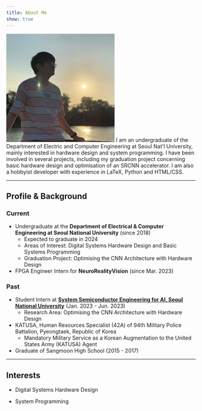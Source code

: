 ```yaml
---
title: About Me
show: true
---
```


<p><span class="image right"><img src="/images/profile.jpg" alt="" /></span>
I am an undergraduate of the Department of Electric and Computer Engineering at
Seoul Nat'l University, mainly interested in hardware design and system
programming. I have been involved in several projects, including my graduation
project concerning basic hardware design and optimisation of an SRCNN
accelerator. I am also a hobbyist developer with experience in LaTeX, Python
and HTML/CSS.</p>

<hr class="major" />

## Profile & Background
### Current
- Undergraduate at the **Department of Electrical & Computer Engineering at
  Seoul National University** (since 2018)
  - Expected to graduate in 2024
  - Areas of Interest: Digital Systems Hardware Design and Basic Systems
    Programming
  - Graduation Project: Optimising the CNN Architecture with Hardware Design
- FPGA Engineer Intern for **NeuroRealityVision** (since Mar. 2023)

### Past
- Student Intern at **[System Semiconductor Engineering for AI, Seoul National
  University][1]** (Jan. 2023 - Jun. 2023)
  - Research Area: Optimising the CNN Architecture with Hardware Design
- KATUSA, Human Resources Specialist (42A) of 94th Military Police Battalion,
  Pyeongtaek, Republic of Korea
  - Mandatory Military Service as a
    Korean Augmentation to the United States Army (KATUSA) Agent
- Graduate of Sangmoon High School (2015 - 2017)

<hr class="major" />

## Interests
- Digital Systems Hardware Design
- System Programming

  [1]: https://ssai.snu.ac.kr/en/
